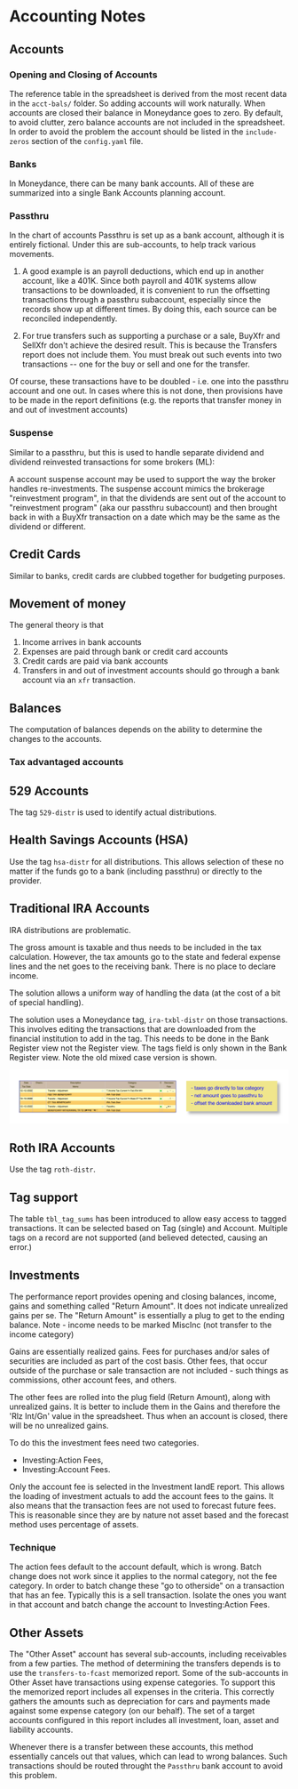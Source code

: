 # Accounting Notes

## Accounts

### Opening and Closing of Accounts

The reference table in the spreadsheet is derived from the most recent data in the `acct-bals/` folder.  So adding accounts will work naturally. When accounts are closed their balance in Moneydance goes to zero.  By default, to avoid clutter, zero balance accounts are not included in the spreadsheet. In order to avoid the problem the account should be listed in the `include-zeros` section of the `config.yaml` file.  

### Banks

In Moneydance, there can be many bank accounts.  All of these are summarized into a single Bank Accounts planning account.  

### Passthru

In the chart of accounts Passthru is set up as a bank account, although it is entirely fictional.  Under this are sub-accounts, to help track various movements.  

1. A good example is an payroll deductions, which end up in another account, like a 401K.  Since both payroll and 401K systems allow transactions to be downloaded, it is convenient to run the offsetting transactions through a passthru subaccount, especially since the records show up at different times.  By doing this, each source can be reconciled independently.

1. For true transfers such as supporting a purchase or a sale, BuyXfr and SellXfr don't achieve the desired result. This is because the Transfers report does not include them. You must break out such events into two transactions -- one for the buy or sell and one for the transfer.

Of course, these transactions have to be doubled - i.e. one into the passthru account and one out.  In cases where this is not done, then provisions have to be made in the report definitions (e.g. the reports that transfer money in and out of investment accounts)

### Suspense

Similar to a passthru, but this is used to handle separate dividend and dividend reinvested transactions for some brokers (ML): 

A account suspense account may be used to support the way the broker handles re-investments.  The suspense account mimics the brokerage "reinvestment program", in that the dividends are sent out of the account to "reinvestment program" (aka our passthru subaccount) and then brought back in with a BuyXfr transaction on a date which may be the same as the dividend or different.  

## Credit Cards

Similar to banks, credit cards are clubbed together for budgeting purposes. 

## Movement of money

The general theory is that 

1. Income arrives in bank accounts
1. Expenses are paid through bank or credit card accounts
1. Credit cards are paid via bank accounts
2. Transfers in and out of investment accounts should go through a bank account via an `xfr` transaction. 



## Balances

The computation of balances depends on the ability to determine the changes to the accounts.  

### Tax advantaged accounts

## 529 Accounts

The tag `529-distr` is used to identify actual distributions.

## Health Savings Accounts (HSA)

Use the tag `hsa-distr` for all distributions. This allows selection of these no matter if the funds go to a bank (including passthru) or directly to the provider.

## Traditional IRA Accounts

IRA distributions are problematic.

The gross amount is taxable and thus needs to be included in the tax calculation.  However, the tax amounts go to the state and federal expense lines and the net goes to the receiving bank.  There is no place to declare income.

The solution allows a uniform way of handling the data (at the cost of a bit of special handling). 

The solution uses a Moneydance tag, `ira-txbl-distr` on those transactions.  This involves editing the transactions that are downloaded from the financial institution to add in the tag. This needs to be done in the Bank Register view not the Register view.  The tags field is only shown in the Bank Register view. Note the old mixed case version is shown.

![How it should look](assets/images/ira-txbl-distr.png)

## Roth IRA Accounts

Use the tag `roth-distr`.

## Tag support

The table `tbl_tag_sums` has been introduced to allow easy access to tagged transactions.  It can be selected based on Tag (single) and Account.  Multiple tags on a record are not supported (and believed detected, causing an error.)  

## Investments

The performance report provides opening and closing balances, income, gains and something called "Return Amount". It does not indicate unrealized gains per se.  The "Return Amount" is essentially a plug to get to the ending balance.  Note - income needs to be marked MiscInc (not transfer to the income category)

Gains are essentially realized gains. Fees for purchases and/or sales of securities are included as part of the cost basis.  Other fees, that occur outside of the purchase or sale transaction are not included - such things as commissions, other account fees, and others. 

The other fees are rolled into the plug field (Return Amount), along with unrealized gains. It is better to include them in the Gains and therefore the 'Rlz Int/Gn' value in the spreadsheet. Thus when an account is closed, there will be no unrealized gains. 

To do this the investment fees need two categories.  

- Investing:Action Fees, 
- Investing:Account Fees.  

Only the account fee is selected in the Investment IandE report.  This allows the loading of investment actuals to add the account fees to the gains.  It also means that the transaction fees are not used to forecast future fees.  This is reasonable since they are by nature not asset based and the forecast method uses percentage of assets.

### Technique

The action fees default to the account default, which is wrong.  Batch change does not work since it applies to the normal category, not the fee category. In order to batch change these "go to otherside" on a transaction that has an fee.  Typically this is a sell transaction.  Isolate the ones you want in that account and batch change the account to Investing:Action Fees.

## Other Assets

The "Other Asset" account has several sub-accounts, including receivables from a few parties.  The method of determining the transfers depends is to use the `transfers-to-fcast` memorized report.  Some of the sub-accounts in Other Asset have transactions using expense categories.  To support this the memorized report includes all expenses in the criteria.  This correctly gathers the amounts such as depreciation for cars and payments made against some expense category (on our behalf).  The set of a target accounts configured in this report includes all investment, loan, asset and liability accounts.   

Whenever there is a transfer between these accounts, this method essentially cancels out that values, which can lead to wrong balances.  Such transactions should be routed throught the `Passthru` bank account to avoid this problem.

